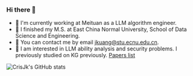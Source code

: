 ### Hi there 👋

<!--
**CrisJk/CrisJk** is a ✨ _special_ ✨ repository because its `README.md` (this file) appears on your GitHub profile.
-->

- 💼 I'm currently working at Meituan as a LLM algorithm engineer. 
- 🏫 I finished my M.S. at East China Normal University, School of Data Science and Engineering.
- 📧 You can contact me by email jkuang@stu.ecnu.edu.cn.
- 🧐 I am interested in LLM ability analysis and security problems. I previously studied on KG previously. [Papers list](https://scholar.google.com/citations?user=1Uc7VjwAAAAJ&hl=zh-CN)

![CrisJk's GitHub stats](https://github-readme-stats.vercel.app/api?username=CrisJk)
